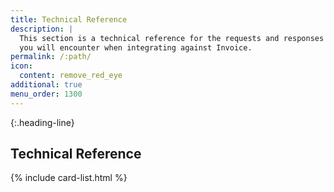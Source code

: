 ```yaml
---
title: Technical Reference
description: |
  This section is a technical reference for the requests and responses
  you will encounter when integrating against Invoice.
permalink: /:path/
icon:
  content: remove_red_eye
additional: true
menu_order: 1300
---
```


{:.heading-line}
## Technical Reference

{% include card-list.html %}
